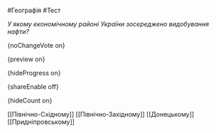 #Географія #Тест

*У якому економічному районі України зосереджено видобування нафти?*

{noChangeVote on}

{preview on}

{hideProgress on}

{shareEnable off}

{hideCount on}

[[Північно-Східному]]
[[Північно-Західному]]
[[Донецькому]]
[[Придніпровському]]
